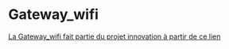 # Gateway_wifi
 [La Gateway_wifi fait partie du projet innovation à partir de ce lien ](https://github.com/OutAmal/Projet_Innovation)
